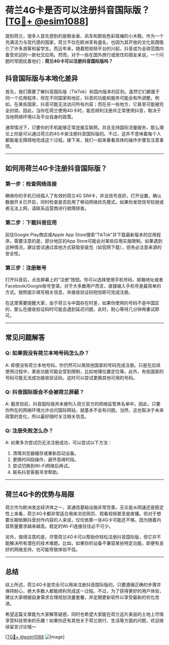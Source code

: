 # 荷兰4G卡是否可以注册抖音国际版？[[TG💪+ @esim1088](https://t.me/s/esim1088)]

提到荷兰，很多人首先想到的是郁金香、风车和那些色彩斑斓的小木鞋。作为一个充满活力与现代感的国家，荷兰不仅在欧洲享有盛名，也因为其开放的文化氛围吸引了许多游客和留学生。而近年来，随着短视频平台的兴起，抖音成为全球范围内备受欢迎的一款社交应用。然而，对于一些在国外旅行或居住的朋友来说，一个问题时常困扰着他们：**荷兰4G卡可以注册抖音国际版吗？**

## 抖音国际版与本地化差异

首先，我们需要了解抖音国际版（TikTok）和国内版本的区别。虽然它们都属于同一个应用程序，但在不同国家和地区，抖音的功能和服务可能会有所调整。例如，在某些国家，抖音可能无法访问所有内容；而在另一些地方，它甚至可能被完全封锁。因此，当你在荷兰使用4G卡时，能否顺利注册并正常使用抖音，取决于当地网络环境以及平台自身的政策。

通常情况下，只要你的手机能够正常连接互联网，并且支持国际流量服务，那么理论上你是可以通过荷兰的4G卡来注册抖音国际版的。不过，这并不意味着每个人都能毫无障碍地完成这个过程。接下来，我们一起来看看具体的操作步骤及注意事项。

---

## 如何用荷兰4G卡注册抖音国际版？

### 第一步：检查网络连接
确保你的手机已经插入了有效的荷兰4G SIM卡，并且信号良好。打开设置，确认数据开关已开启，同时检查是否启用了移动网络优先模式。如果你发现信号较弱或者无法上网，请联系运营商进行故障排查。

### 第二步：下载抖音应用
前往Google Play商店或Apple App Store搜索“TikTok”并下载最新版本的应用程序。需要注意的是，部分地区的App Store可能会对某些应用实施限制，如果遇到这种情况，建议尝试通过其他方式获取安装包（如官网下载），但务必注意来源的安全性。

### 第三步：注册账号
打开抖音后，点击屏幕上的“注册”按钮。你可以选择使用手机号码、邮箱地址或者Facebook/Google账号登录。对于大多数用户而言，直接输入手机号是最简单的方式。按照提示填写相关信息，并接收验证码短信即可完成注册。

在这里需要提醒大家，由于荷兰与中国存在时差，如果你使用的号码不是中国区的，那么在接收验证码时可能会遇到延迟问题。此时，耐心等待几分钟再重试即可。

---

## 常见问题解答

### Q: 如果我没有荷兰本地号码怎么办？
A: 即便没有荷兰本地号码，你仍然可以用其他国家的号码完成注册。只是在后续使用过程中，某些功能可能会受到限制，比如地理位置定位等。此外，有些国家的号码可能无法成功接收验证码，这时可以尝试更换其他可用的号码。

### Q: 抖音国际版会不会被荷兰屏蔽？
A: 截至目前，抖音国际版并未被列入荷兰官方的网络监管黑名单中。因此，只要你所在的网络环境允许访问国际网站，就基本不会有问题。当然，这也取决于未来政策的变化，所以最好随时关注相关信息。

### Q: 注册失败怎么办？
A: 如果多次尝试仍无法注册成功，可以尝试以下方法：
1. 清理浏览器缓存或重新启动设备。
2. 更换时间段操作，避开高峰时段。
3. 尝试切换到Wi-Fi网络后再试。
4. 联系抖音客服寻求帮助。

---

## 荷兰4G卡的优势与局限

荷兰作为欧洲发达经济体之一，其通信基础设施非常完善。无论是从网速还是稳定性上来看，荷兰4G卡都非常适合用来浏览网页、观看视频甚至是直播。但对于想要长期依赖抖音创作内容的人来说，仅仅依靠一张4G卡可能还不够。因为随着内容质量要求越来越高，稳定的Wi-Fi连接往往必不可少。

另外，值得注意的是，尽管荷兰4G卡可以帮助你轻松注册抖音国际版，但它并不能解决所有潜在的技术难题。比如，如果你的设备不兼容某些特定功能，即便有良好的网络支持，也可能导致体验不佳。

---

## 总结

综上所述，荷兰4G卡是完全可以用来注册抖音国际版的。只要遵循正确的步骤并保持耐心，绝大多数人都能顺利完成这一过程。不过，为了获得更好的用户体验，建议大家根据自身需求合理规划流量套餐，并定期更新软件以享受最新的优化改进。

希望这篇文章能为大家解答疑惑，同时也希望大家能在荷兰这片美丽的土地上尽情享受科技带来的乐趣！如果你还有其他关于荷兰旅行、生活等方面的问题，欢迎继续留言讨论哦～

[[TG💪+ @esim1088](https://t.me/s/esim1088) ![Image](https://i.postimg.cc/4NQfJmqS/Snipaste-2025-05-13-00-14-12.png)]